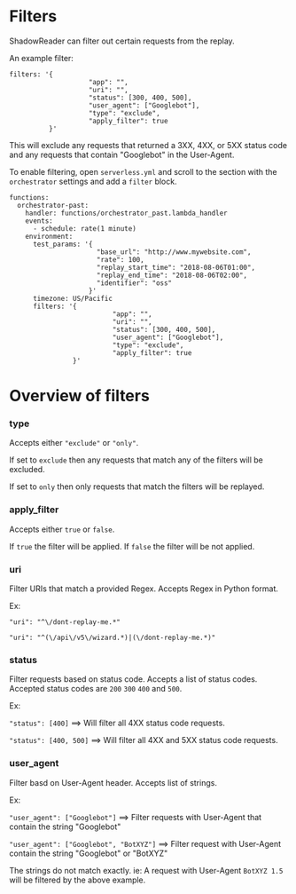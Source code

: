 # Filters

ShadowReader can filter out certain requests from the replay.

An example filter:
```
filters: '{
                    "app": "",
                    "uri": "",
                    "status": [300, 400, 500],
                    "user_agent": ["Googlebot"],
                    "type": "exclude",
                    "apply_filter": true
          }'
```
This will exclude any requests that returned a 3XX, 4XX, or 5XX status code and any requests that contain "Googlebot" in the User-Agent.

To enable filtering, open `serverless.yml` and scroll to the section with the `orchestrator` settings and add a `filter` block.
```
functions:
  orchestrator-past:
    handler: functions/orchestrator_past.lambda_handler
    events:
      - schedule: rate(1 minute)
    environment:
      test_params: '{
                      "base_url": "http://www.mywebsite.com",
                      "rate": 100,
                      "replay_start_time": "2018-08-06T01:00",
                      "replay_end_time": "2018-08-06T02:00",
                      "identifier": "oss"
                    }'
      timezone: US/Pacific
      filters: '{
                          "app": "",
                          "uri": "",
                          "status": [300, 400, 500],
                          "user_agent": ["Googlebot"],
                          "type": "exclude",
                          "apply_filter": true
                }'
```

# Overview of filters
### **type**
Accepts either `"exclude"` or `"only"`.

If set to `exclude` then any requests that match any of the filters will be excluded.

If set to `only` then only requests that match the filters will be replayed.

### **apply_filter**
Accepts either `true` or `false`.

If `true` the filter will be applied. If `false` the filter will be not applied.

### **uri**
Filter URIs that match a provided Regex. Accepts Regex in Python format.

Ex:

`"uri": "^\/dont-replay-me.*"`

`"uri": "^(\/api\/v5\/wizard.*)|(\/dont-replay-me.*)"`


### **status**
Filter requests based on status code. Accepts a list of status codes. Accepted status codes are `200` `300` `400` and `500`. 

Ex:

`"status": [400]`  ==> Will filter all 4XX status code requests.

`"status": [400, 500]` ==> Will filter all 4XX and 5XX status code requests.

### **user_agent**
Filter basd on User-Agent header. Accepts list of strings.

Ex:

`"user_agent": ["Googlebot"]` ==> Filter requests with User-Agent that contain the string "Googlebot"

`"user_agent": ["Googlebot", "BotXYZ"]` ==> Filter request with User-Agent contain the string "Googlebot" or "BotXYZ"

The strings do not match exactly. ie: A request with User-Agent `BotXYZ 1.5` will be filtered by the above example.
